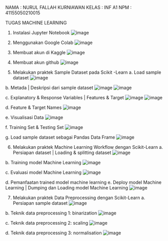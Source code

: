 NAMA	: NURUL FALLAH KURNIAWAN
KELAS	: INF A1
NPM		: 41155050210015

TUGAS MACHINE LEARNING
1.	Instalasi Jupyter Notebook
   ![image](https://github.com/user-attachments/assets/e0b96e37-fdc8-404b-b671-caf9ca976d73)

2.	Menggunakan Google Colab
   ![image](https://github.com/user-attachments/assets/6920798e-36b5-4b89-90ba-02707b0b1764)

3.	Membuat akun di Kaggle
   ![image](https://github.com/user-attachments/assets/f19dbf1c-418e-42eb-8118-07ccabaca020)

4.	Membuat akun github
   ![image](https://github.com/user-attachments/assets/b1d35e88-974b-4b64-9efe-488a83086205)

5.	Melakukan praktek Sample Dataset pada Scikit -Learn
a.	Load sample dataset
    ![image](https://github.com/user-attachments/assets/7f1f4925-29a4-407b-9b6a-82ad4682efea)

b.	Metada | Deskripsi dari sample dataset
    ![image](https://github.com/user-attachments/assets/bcfffa6f-7d6a-43cf-be2f-4059fec2e31b)
    ![image](https://github.com/user-attachments/assets/db08a2be-f64c-4097-9281-043425c12994)

c.	Explanatory & Response Variables | Features & Target
    ![image](https://github.com/user-attachments/assets/462871e9-5941-423d-a1cb-7a5d4e4645c0)
    ![image](https://github.com/user-attachments/assets/6eac2d8b-bfcf-49ac-a8a5-6acfedfd0f94)

d.	Feature & Target Names
    ![image](https://github.com/user-attachments/assets/dd9c4289-5fe6-46fc-88d2-f75b19dcae05)

e.	Visualisasi Data
    ![image](https://github.com/user-attachments/assets/a02e9d16-fa85-4dc5-90e1-d9185a28e7c4)

f.	Training Set & Testing Set
    ![image](https://github.com/user-attachments/assets/a95a8ee2-6600-4e00-b9de-fd5db16c9c9b)

g.	Load sample dataset sebagai Pandas Data Frame
    ![image](https://github.com/user-attachments/assets/5716b005-79c5-4c0e-a824-6710d1c4dbc9)


6.	Melakukan praktek Machine Learning Workflow dengan Scikit-Learn
a.	Persiapan dataset | Loading & splitting dataset
    ![image](https://github.com/user-attachments/assets/4a3c9935-b59c-4d6f-a2be-d8b364e8cd1b)

b.	Training model Machine Learning
    ![image](https://github.com/user-attachments/assets/78dcc0d1-df3e-4f45-9899-82559dc64972)

c.	Evaluasi model Machine Learning
    ![image](https://github.com/user-attachments/assets/3c8b2392-cd64-4f17-9662-54d526b1bc67)

d.	Pemanfaatan trained model machine learning
e.	Deploy model Machine Learning | Dumping dan Loading model Machine Learning
    ![image](https://github.com/user-attachments/assets/85a408d3-ccab-46d9-92cf-53e0433bcbea)

7.	Melakukan praktek Data Preprocessing dengan Scikit-Learn
a.	Persiapan sample dataset
    ![image](https://github.com/user-attachments/assets/a0d0e755-9bee-45b0-ad51-be56d849db48)

b.	Teknik data preprocessing 1: binarization
    ![image](https://github.com/user-attachments/assets/6690cde1-8629-41cb-8976-e8a07ce84d34)

c.	Teknik data preprocessing 2: scaling
    ![image](https://github.com/user-attachments/assets/0676613d-9ab8-4d79-baf8-7b530dd485c4)

d.	Teknik data preprocessing 3: normalisation
    ![image](https://github.com/user-attachments/assets/a9069f29-af72-4519-a682-4c402d7df15f)
